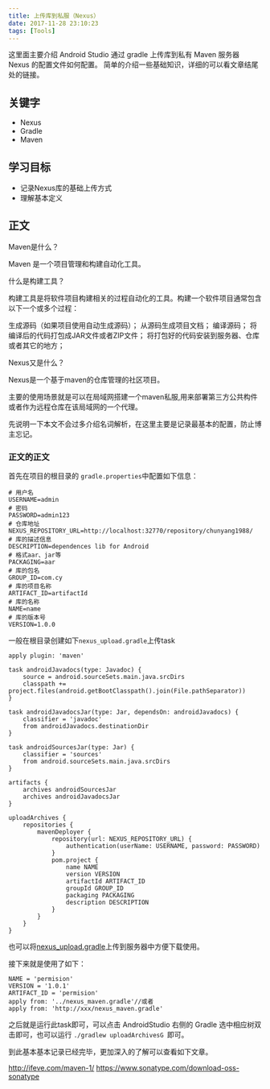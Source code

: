 ```yaml
---
title: 上传库到私服（Nexus）
date: 2017-11-28 23:10:23
tags: [Tools]
---
```


这里面主要介绍 Android Studio 通过 gradle 上传库到私有 Maven 服务器 Nexus 的配置文件如何配置。
简单的介绍一些基础知识，详细的可以看文章结尾处的链接。

## 关键字
* Nexus
* Gradle
* Maven

## 学习目标
* 记录Nexus库的基础上传方式
* 理解基本定义

## 正文
Maven是什么？

Maven 是一个项目管理和构建自动化工具。

什么是构建工具？

构建工具是将软件项目构建相关的过程自动化的工具。构建一个软件项目通常包含以下一个或多个过程：

生成源码（如果项目使用自动生成源码）；
从源码生成项目文档；
编译源码；
将编译后的代码打包成JAR文件或者ZIP文件；
将打包好的代码安装到服务器、仓库或者其它的地方；

Nexus又是什么？

Nexus是一个基于maven的仓库管理的社区项目。

主要的使用场景就是可以在局域网搭建一个maven私服,用来部署第三方公共构件或者作为远程仓库在该局域网的一个代理。

先说明一下本文不会过多介绍名词解析，在这里主要是记录最基本的配置，防止博主忘记。

### 正文的正文

首先在项目的根目录的 `gradle.properties`中配置如下信息：

```
# 用户名
USERNAME=admin
# 密码
PASSWORD=admin123
# 仓库地址
NEXUS_REPOSITORY_URL=http://localhost:32770/repository/chunyang1988/
# 库的描述信息
DESCRIPTION=dependences lib for Android
# 格式aar、jar等
PACKAGING=aar
# 库的包名
GROUP_ID=com.cy
# 库的项目名称
ARTIFACT_ID=artifactId
# 库的名称
NAME=name
# 库的版本号
VERSION=1.0.0
```

一般在根目录创建如下`nexus_upload.gradle`上传task

```
apply plugin: 'maven'

task androidJavadocs(type: Javadoc) {
    source = android.sourceSets.main.java.srcDirs
    classpath += project.files(android.getBootClasspath().join(File.pathSeparator))
}

task androidJavadocsJar(type: Jar, dependsOn: androidJavadocs) {
    classifier = 'javadoc'
    from androidJavadocs.destinationDir
}

task androidSourcesJar(type: Jar) {
    classifier = 'sources'
    from android.sourceSets.main.java.srcDirs
}

artifacts {
    archives androidSourcesJar
    archives androidJavadocsJar
}

uploadArchives {
    repositories {
        mavenDeployer {
            repository(url: NEXUS_REPOSITORY_URL) {
                authentication(userName: USERNAME, password: PASSWORD)
            }
            pom.project {
                name NAME
                version VERSION
                artifactId ARTIFACT_ID
                groupId GROUP_ID
                packaging PACKAGING
                description DESCRIPTION
            }
        }
    }
}
```

也可以将[nexus_upload.gradle](/nexus_upload.gradle)上传到服务器中方便下载使用。

接下来就是使用了如下：

```
NAME = 'permision'
VERSION = '1.0.1'
ARTIFACT_ID = 'permision'
apply from: '../nexus_maven.gradle'//或者
apply from: 'http://xxx/nexus_maven.gradle'
```
之后就是运行此task即可，可以点击 AndroidStudio 右侧的 Gradle 选中相应树双击即可，也可以运行 `./gradlew uploadArchivesG
`即可。

到此基本基本记录已经完毕，更加深入的了解可以查看如下文章。



http://ifeve.com/maven-1/
https://www.sonatype.com/download-oss-sonatype

